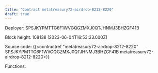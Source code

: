 ```yaml
---
title: "Contract metatreasury72-airdrop-8212-8220"
draft: true
---
```

Deployer: SPSJKYPMTTG6F1WVGQGZMXJ0QTJHNMJ3BHZGF41B


 



Block height: 108138 (2023-06-04T16:53:33.000Z)

Source code: {{<contractref "metatreasury72-airdrop-8212-8220" SPSJKYPMTTG6F1WVGQGZMXJ0QTJHNMJ3BHZGF41B metatreasury72-airdrop-8212-8220>}}

Functions:


